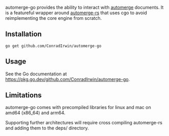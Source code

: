 automerge-go provides the ability to interact with [automerge] documents.
It is a featureful wrapper around [automerge-rs] that uses cgo to avoid reimplementing
the core engine from scratch.

## Installation

```
go get github.com/ConradIrwin/automerge-go
```

## Usage

See the Go documentation at https://pkg.go.dev/github.com/ConradIrwin/automerge-go.

## Limitations

automerge-go comes with precompiled libraries for linux and mac on amd64 (x86_64) and
arm64.

Supporting further architectures will require cross compiling automerge-rs and adding
them to the deps/ directory.

[automerge]: https://automerge.org
[automerge-rs]: https://github.com/automerge/automerge-rs
